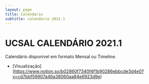 ```yaml
---
layout: page
title: Calendario
subtitle: calendario 2021.1
---
```


# UCSAL CALENDÁRIO 2021.1

Calendário disponivel em formato Mensal ou Timeline. 

- [Visualização] (https://www.notion.so/b02860f7340f4f1b90286ebbcde3d4e0?v=cd7bbf59907a46a38060aa84e6923d9e)
